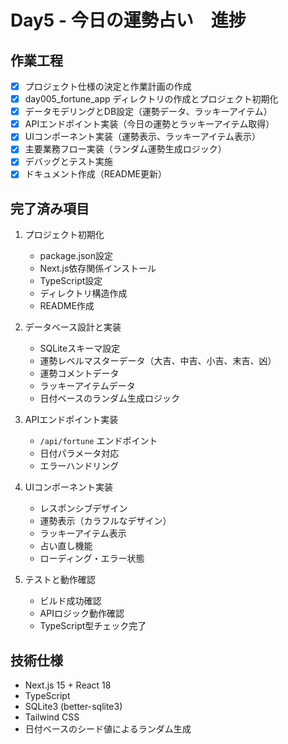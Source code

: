 # Day5 - 今日の運勢占い　進捗

## 作業工程
- [x] プロジェクト仕様の決定と作業計画の作成
- [x] day005_fortune_app ディレクトリの作成とプロジェクト初期化
- [x] データモデリングとDB設定（運勢データ、ラッキーアイテム）
- [x] APIエンドポイント実装（今日の運勢とラッキーアイテム取得）
- [x] UIコンポーネント実装（運勢表示、ラッキーアイテム表示）
- [x] 主要業務フロー実装（ランダム運勢生成ロジック）
- [x] デバッグとテスト実施
- [x] ドキュメント作成（README更新）

## 完了済み項目
1. プロジェクト初期化
   - package.json設定
   - Next.js依存関係インストール
   - TypeScript設定
   - ディレクトリ構造作成
   - README作成

2. データベース設計と実装
   - SQLiteスキーマ設定
   - 運勢レベルマスターデータ（大吉、中吉、小吉、末吉、凶）
   - 運勢コメントデータ
   - ラッキーアイテムデータ
   - 日付ベースのランダム生成ロジック

3. APIエンドポイント実装
   - `/api/fortune` エンドポイント
   - 日付パラメータ対応
   - エラーハンドリング

4. UIコンポーネント実装
   - レスポンシブデザイン
   - 運勢表示（カラフルなデザイン）
   - ラッキーアイテム表示
   - 占い直し機能
   - ローディング・エラー状態

5. テストと動作確認
   - ビルド成功確認
   - APIロジック動作確認
   - TypeScript型チェック完了

## 技術仕様
- Next.js 15 + React 18
- TypeScript
- SQLite3 (better-sqlite3)
- Tailwind CSS
- 日付ベースのシード値によるランダム生成
